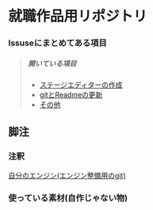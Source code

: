 # 就職作品用リポジトリ

### lssuseにまとめてある項目
>##### 開いている項目
>* [ステージエディターの作成](https://github.com/daiki2001/Job-Hunting-Work/issues/7)
>* [gitとReadmeの更新](https://github.com/daiki2001/Job-Hunting-Work/issues/1)
>* [その他](https://github.com/daiki2001/Job-Hunting-Work/issues/4)

## 脚注
### 注釈
[自分のエンジン(エンジン整備用のgit)](https://github.com/daiki2001/Engine-maintenance)
### 使っている素材(自作じゃない物)
